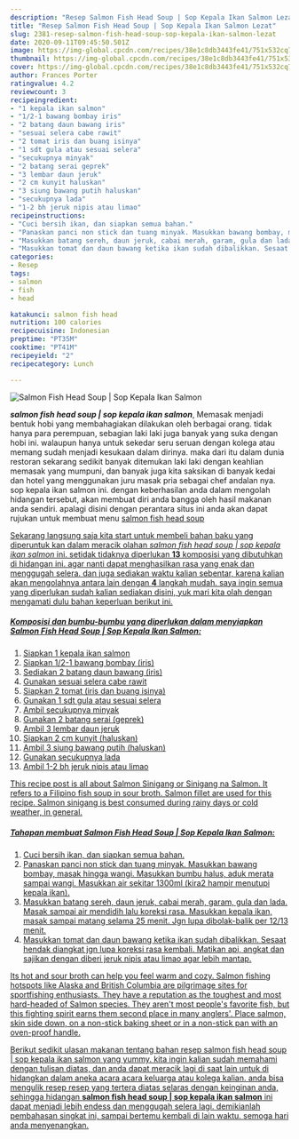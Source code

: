 ```yaml
---
description: "Resep Salmon Fish Head Soup | Sop Kepala Ikan Salmon Lezat"
title: "Resep Salmon Fish Head Soup | Sop Kepala Ikan Salmon Lezat"
slug: 2381-resep-salmon-fish-head-soup-sop-kepala-ikan-salmon-lezat
date: 2020-09-11T09:45:50.501Z
image: https://img-global.cpcdn.com/recipes/38e1c8db3443fe41/751x532cq70/salmon-fish-head-soup-sop-kepala-ikan-salmon-foto-resep-utama.jpg
thumbnail: https://img-global.cpcdn.com/recipes/38e1c8db3443fe41/751x532cq70/salmon-fish-head-soup-sop-kepala-ikan-salmon-foto-resep-utama.jpg
cover: https://img-global.cpcdn.com/recipes/38e1c8db3443fe41/751x532cq70/salmon-fish-head-soup-sop-kepala-ikan-salmon-foto-resep-utama.jpg
author: Frances Porter
ratingvalue: 4.2
reviewcount: 3
recipeingredient:
- "1 kepala ikan salmon"
- "1/2-1 bawang bombay iris"
- "2 batang daun bawang iris"
- "sesuai selera cabe rawit"
- "2 tomat iris dan buang isinya"
- "1 sdt gula atau sesuai selera"
- "secukupnya minyak"
- "2 batang serai geprek"
- "3 lembar daun jeruk"
- "2 cm kunyit haluskan"
- "3 siung bawang putih haluskan"
- "secukupnya lada"
- "1-2 bh jeruk nipis atau limao"
recipeinstructions:
- "Cuci bersih ikan, dan siapkan semua bahan."
- "Panaskan panci non stick dan tuang minyak. Masukkan bawang bombay, masak hingga wangi. Masukkan bumbu halus, aduk merata sampai wangi. Masukkan air sekitar 1300ml (kira2 hampir menutupi kepala ikan)."
- "Masukkan batang sereh, daun jeruk, cabai merah, garam, gula dan lada. Masak sampai air mendidih lalu koreksi rasa. Masukkan kepala ikan, masak sampai matang selama 25 menit. Jgn lupa dibolak-balik per 12/13 menit."
- "Masukkan tomat dan daun bawang ketika ikan sudah dibalikkan. Sesaat hendak diangkat jgn lupa koreksi rasa kembali. Matikan api, angkat dan sajikan dengan diberi jeruk nipis atau limao agar lebih mantap."
categories:
- Resep
tags:
- salmon
- fish
- head

katakunci: salmon fish head 
nutrition: 100 calories
recipecuisine: Indonesian
preptime: "PT35M"
cooktime: "PT41M"
recipeyield: "2"
recipecategory: Lunch

---
```



![Salmon Fish Head Soup | Sop Kepala Ikan Salmon](https://img-global.cpcdn.com/recipes/38e1c8db3443fe41/751x532cq70/salmon-fish-head-soup-sop-kepala-ikan-salmon-foto-resep-utama.jpg)

<b><i>salmon fish head soup | sop kepala ikan salmon</i></b>, Memasak menjadi bentuk hobi yang membahagiakan dilakukan oleh berbagai orang. tidak hanya para perempuan, sebagian laki laki juga banyak yang suka dengan hobi ini. walaupun hanya untuk sekedar seru seruan dengan kolega atau memang sudah menjadi kesukaan dalam dirinya. maka dari itu dalam dunia restoran sekarang sedikit banyak ditemukan laki laki dengan keahlian memasak yang mumpuni, dan banyak juga kita saksikan di banyak kedai dan hotel yang menggunakan juru masak pria sebagai chef andalan nya.
 sop kepala ikan salmon ini. dengan keberhasilan anda dalam mengolah hidangan tersebut, akan membuat diri anda bangga oleh hasil makanan anda sendiri. apalagi disini dengan perantara situs ini anda akan dapat rujukan untuk membuat menu <u>salmon fish head soup 

Sekarang langsung saja kita start untuk membeli bahan baku yang diperuntuk kan dalam meracik olahan <u><i>salmon fish head soup | sop kepala ikan salmon</i></u> ini. setidak tidaknya diperlukan <b>13</b> komposisi yang dibutuhkan di hidangan ini. agar nanti dapat menghasilkan rasa yang enak dan menggugah selera. dan juga sediakan waktu kalian sebentar, karena kalian akan mengolahnya antara lain dengan <b>4</b> langkah mudah. saya ingin semua yang diperlukan sudah kalian sediakan disini, yuk mari kita olah dengan mengamati dulu bahan keperluan berikut ini.

<!--inarticleads1-->

##### Komposisi dan bumbu-bumbu yang diperlukan dalam menyiapkan Salmon Fish Head Soup | Sop Kepala Ikan Salmon:

1. Siapkan 1 kepala ikan salmon
1. Siapkan 1/2-1 bawang bombay (iris)
1. Sediakan 2 batang daun bawang (iris)
1. Gunakan sesuai selera cabe rawit
1. Siapkan 2 tomat (iris dan buang isinya)
1. Gunakan 1 sdt gula atau sesuai selera
1. Ambil secukupnya minyak
1. Gunakan 2 batang serai (geprek)
1. Ambil 3 lembar daun jeruk
1. Siapkan 2 cm kunyit (haluskan)
1. Ambil 3 siung bawang putih (haluskan)
1. Gunakan secukupnya lada
1. Ambil 1-2 bh jeruk nipis atau limao


This recipe post is all about Salmon Sinigang or Sinigang na Salmon. It refers to a Filipino fish soup in sour broth. Salmon fillet are used for this recipe. Salmon sinigang is best consumed during rainy days or cold weather, in general. 

<!--inarticleads2-->

##### Tahapan membuat Salmon Fish Head Soup | Sop Kepala Ikan Salmon:

1. Cuci bersih ikan, dan siapkan semua bahan.
1. Panaskan panci non stick dan tuang minyak. Masukkan bawang bombay, masak hingga wangi. Masukkan bumbu halus, aduk merata sampai wangi. Masukkan air sekitar 1300ml (kira2 hampir menutupi kepala ikan).
1. Masukkan batang sereh, daun jeruk, cabai merah, garam, gula dan lada. Masak sampai air mendidih lalu koreksi rasa. Masukkan kepala ikan, masak sampai matang selama 25 menit. Jgn lupa dibolak-balik per 12/13 menit.
1. Masukkan tomat dan daun bawang ketika ikan sudah dibalikkan. Sesaat hendak diangkat jgn lupa koreksi rasa kembali. Matikan api, angkat dan sajikan dengan diberi jeruk nipis atau limao agar lebih mantap.


Its hot and sour broth can help you feel warm and cozy. Salmon fishing hotspots like Alaska and British Columbia are pilgrimage sites for sportfishing enthusiasts. They have a reputation as the toughest and most hard-headed of Salmon species. They aren&#39;t most people&#39;s favorite fish, but this fighting spirit earns them second place in many anglers&#39;. Place salmon, skin side down, on a non-stick baking sheet or in a non-stick pan with an oven-proof handle. 

Berikut sedikit ulasan makanan tentang bahan resep <u>salmon fish head soup | sop kepala ikan salmon</u> yang yummy. kita ingin kalian sudah memahami dengan tulisan diatas, dan anda dapat meracik lagi di saat lain untuk di hidangkan dalam aneka acara acara keluarga atau kolega kalian. anda bisa mengulik resep resep yang tertera diatas selaras dengan keinginan anda, sehingga hidangan <b>salmon fish head soup | sop kepala ikan salmon</b> ini dapat menjadi lebih endess dan menggugah selera lagi. demikianlah pembahasan singkat ini, sampai bertemu kembali di lain waktu. semoga hari anda menyenangkan.
